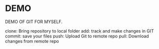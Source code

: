 # DEMO

DEMO OF GIT FOR MYSELF.

clone: Bring repository to local folder
add: track and make changes in GIT
commit: save your files
push: Upload Git to remote repo
pull: Download changes from remote repo
